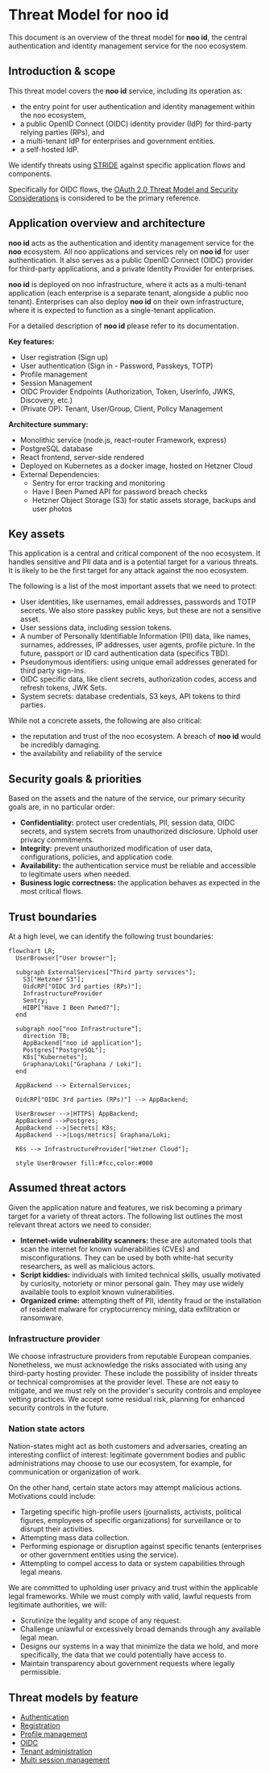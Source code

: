 # Threat Model for noo id

This document is an overview of the threat model for **noo id**, the central authentication and identity management service for the noo ecosystem.

## Introduction & scope

This threat model covers the **noo id** service, including its operation as:

- the entry point for user authentication and identity management within the noo ecosystem,
- a public OpenID Connect (OIDC) identity provider (IdP) for third-party relying parties (RPs), and
- a multi-tenant IdP for enterprises and government entities.
- a self-hosted IdP.

We identify threats using [STRIDE](https://en.wikipedia.org/wiki/STRIDE_model) against specific application flows and components.

Specifically for OIDC flows, the [OAuth 2.0 Threat Model and Security Considerations](https://datatracker.ietf.org/doc/html/rfc6819) is considered to be the primary reference.

## Application overview and architecture

**noo id** acts as the authentication and identity management service for the **noo** ecosystem. All noo applications and services rely on **noo id** for user authentication. It also serves as a public OpenID Connect (OIDC) provider for third-party applications, and a private Identity Provider for enterprises.

**noo id** is deployed on noo infrastructure, where it acts as a multi-tenant application (each enterprise is a separate tenant, alongside a public noo tenant). Enterprises can also deploy **noo id** on their own infrastructure, where it is expected to function as a single-tenant application.

For a detailed description of **noo id** please refer to its documentation.

**Key features:**
  - User registration (Sign up)
  - User authentication (Sign in - Password, Passkeys, TOTP)
  - Profile management
  - Session Management
  - OIDC Provider Endpoints (Authorization, Token, UserInfo, JWKS, Discovery, etc.)
  - (Private OP): Tenant, User/Group, Client, Policy Management

**Architecture summary:**
  - Monolithic service (node.js, react-router Framework, express)
  - PostgreSQL database
  - React frontend, server-side rendered
  - Deployed on Kubernetes as a docker image, hosted on Hetzner Cloud
  - External Dependencies:
    - Sentry for error tracking and monitoring
    - Have I Been Pwned API for password breach checks
    - Hetzner Object Storage (S3) for static assets storage, backups and user photos

## Key assets

This application is a central and critical component of the noo ecosystem. It handles sensitive and PII data and is a potential target for a various threats. It is likely to be the first target for any attack against the noo ecosystem.

The following is a list of the most important assets that we need to protect:

- User identities, like usernames, email addresses, passwords and TOTP secrets. We also store passkey public keys, but these are not a sensitive asset.
- User sessions data, including session tokens.
- A number of Personally Identifiable Information (PII) data, like names, surnames, addresses, IP addresses, user agents, profile picture. In the future, passport or ID card authentication data (specifics TBD).
- Pseudonymous identifiers: using unique email addresses generated for third party sign-ins.
- OIDC specific data, like client secrets, authorization codes, access and refresh tokens, JWK Sets.
- System secrets: database credentials, S3 keys, API tokens to third parties.

While not a concrete assets, the following are also critical:

- the reputation and trust of the noo ecosystem. A breach of **noo id** would be incredibly damaging.
- the availability and reliability of the service

## Security goals & priorities

Based on the assets and the nature of the service, our primary security goals are, in no particular order:

- **Confidentiality:** protect user credentials, PII, session data, OIDC secrets, and system secrets from unauthorized disclosure. Uphold user privacy commitments.
- **Integrity:** prevent unauthorized modification of user data, configurations, policies, and application code.
- **Availability:** the authentication service must be reliable and accessible to legitimate users when needed.
- **Business logic correctness:** the application behaves as expected in the most critical flows.

## Trust boundaries

At a high level, we can identify the following trust boundaries:

```mermaid
flowchart LR;
  UserBrowser["User browser"];

  subgraph ExternalServices["Third party services"];
    S3["Hetzner S3"];
    OidcRP["OIDC 3rd parties (RPs)"];
    InfrastructureProvider
    Sentry;
    HIBP["Have I Been Pwned?"];
  end

  subgraph noo["noo Infrastructure"];
    direction TB;
    AppBackend["noo id application"];
    Postgres["PostgreSQL"];
    K8s["Kubernetes"];
    Graphana/Loki["Graphana / Loki"];
  end

  AppBackend --> ExternalServices;

  OidcRP["OIDC 3rd parties (RPs)"] --> AppBackend;

  UserBrowser -->|HTTPS| AppBackend;
  AppBackend -->Postgres;
  AppBackend -->|Secrets| K8s;
  AppBackend -->|Logs/metrics| Graphana/Loki;

  K8s --> InfrastructureProvider["Hetzner Cloud"];

  style UserBrowser fill:#fcc,color:#000
```

## Assumed threat actors

Given the application nature and features, we risk becoming a primary target for a variety of threat actors. The following list outlines the most relevant threat actors we need to consider:

* **Internet-wide vulnerability scanners:** these are automated tools that scan the internet for known vulnerabilities (CVEs) and misconfigurations. They can be used by both white-hat security researchers, as well as malicious actors.
* **Script kiddies:** individuals with limited technical skills, usually motivated by curiosity, notoriety or minor personal gain. They may use widely available tools to exploit known vulnerabilities.
* **Organized crime:** attempting theft of PII, identity fraud or the installation of resident malware for cryptocurrency mining, data exfiltration or ransomware.

### Infrastructure provider

We choose infrastructure providers from reputable European companies. Nonetheless, we must acknowledge the risks associated with using any third-party hosting provider. These include the possibility of insider threats or technical compromises at the provider level. These are not easy to mitigate, and we must rely on the provider's security controls and employee vetting practices. We accept some residual risk, planning for enhanced security controls in the future.

### Nation state actors

Nation-states might act as both customers and adversaries, creating an interesting conflict of interest: legitimate government bodies and public administrations may choose to use our ecosystem, for example, for communication or organization of work.

On the other hand, certain state actors may attempt malicious actions. Motivations could include:

- Targeting specific high-profile users (journalists, activists, political figures, employees of specific organizations) for surveillance or to disrupt their activities.
- Attempting mass data collection.
- Performing espionage or disruption against specific tenants (enterprises or other government entities using the service).
- Attempting to compel access to data or system capabilities through legal means.

We are committed to upholding user privacy and trust within the applicable legal frameworks. While we must comply with valid, lawful requests from legitimate authorities, we will:

- Scrutinize the legality and scope of any request.
- Challenge unlawful or excessively broad demands through any available legal mean.
- Designs our systems in a way that minimize the data we hold, and more specifically, the data that we could potentially have access to.
- Maintain transparency about government requests where legally permissible.

## Threat models by feature

* [Authentication](01-authentication.md)
* [Registration](_placeholder)
* [Profile management](_placeholder)
* [OIDC](_placeholder)
* [Tenant administration](_placeholder)
* [Multi session management](_placeholder)